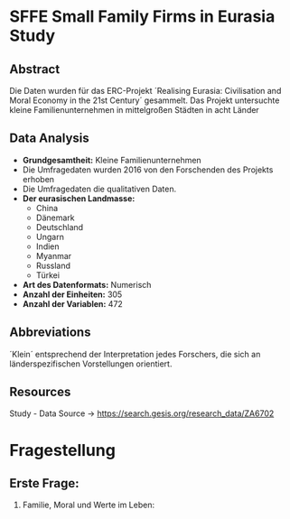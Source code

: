 # SFFE Small Family Firms in Eurasia Study

## Abstract 
Die Daten wurden für das ERC-Projekt ´Realising Eurasia: Civilisation and Moral Economy in the 21st Century´ gesammelt.
Das Projekt untersuchte kleine Familienunternehmen in mittelgroßen Städten in acht Länder

## Data Analysis
- **Grundgesamtheit:** Kleine Familienunternehmen
- Die Umfragedaten wurden 2016 von den Forschenden des Projekts erhoben
- Die Umfragedaten die qualitativen Daten.
- **Der eurasischen Landmasse:** 
    - China 
    - Dänemark 
    - Deutschland
    - Ungarn
    - Indien
    - Myanmar
    - Russland
    - Türkei
- **Art des Datenformats:** Numerisch
- **Anzahl der Einheiten:** 305
- **Anzahl der Variablen:** 472
 
## Abbreviations 
´Klein´ entsprechend der Interpretation jedes Forschers, die sich an länderspezifischen Vorstellungen orientiert.
 
## Resources 
Study - Data Source →  https://search.gesis.org/research_data/ZA6702

# Fragestellung
## Erste Frage: 
1. Familie, Moral und Werte im Leben:
